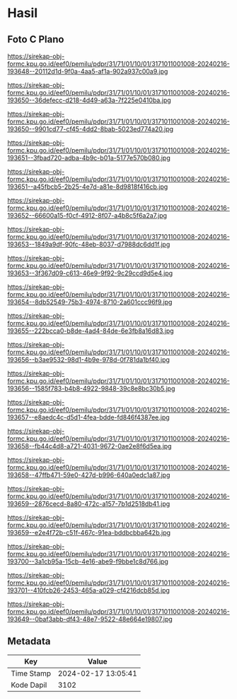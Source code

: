# Hasil

## Foto C Plano

https://sirekap-obj-formc.kpu.go.id/eef0/pemilu/pdpr/31/71/01/10/01/3171011001008-20240216-193648--20112d1d-9f0a-4aa5-af1a-902a937c00a9.jpg

https://sirekap-obj-formc.kpu.go.id/eef0/pemilu/pdpr/31/71/01/10/01/3171011001008-20240216-193650--36defecc-d218-4d49-a63a-7f225e0410ba.jpg

https://sirekap-obj-formc.kpu.go.id/eef0/pemilu/pdpr/31/71/01/10/01/3171011001008-20240216-193650--9901cd77-cf45-4dd2-8bab-5023ed774a20.jpg

https://sirekap-obj-formc.kpu.go.id/eef0/pemilu/pdpr/31/71/01/10/01/3171011001008-20240216-193651--3fbad720-adba-4b9c-b01a-5177e570b080.jpg

https://sirekap-obj-formc.kpu.go.id/eef0/pemilu/pdpr/31/71/01/10/01/3171011001008-20240216-193651--a45fbcb5-2b25-4e7d-a81e-8d9818f416cb.jpg

https://sirekap-obj-formc.kpu.go.id/eef0/pemilu/pdpr/31/71/01/10/01/3171011001008-20240216-193652--66600a15-f0cf-4912-8f07-a4b8c5f6a2a7.jpg

https://sirekap-obj-formc.kpu.go.id/eef0/pemilu/pdpr/31/71/01/10/01/3171011001008-20240216-193653--1849a9df-90fc-48eb-8037-d7988dc6dd1f.jpg

https://sirekap-obj-formc.kpu.go.id/eef0/pemilu/pdpr/31/71/01/10/01/3171011001008-20240216-193653--3f367d09-c613-46e9-9f92-9c29ccd9d5e4.jpg

https://sirekap-obj-formc.kpu.go.id/eef0/pemilu/pdpr/31/71/01/10/01/3171011001008-20240216-193654--8db52549-75b3-4974-8710-2a601ccc96f9.jpg

https://sirekap-obj-formc.kpu.go.id/eef0/pemilu/pdpr/31/71/01/10/01/3171011001008-20240216-193655--222bcca0-b8de-4ad4-84de-6e3fb8a16d83.jpg

https://sirekap-obj-formc.kpu.go.id/eef0/pemilu/pdpr/31/71/01/10/01/3171011001008-20240216-193656--b3ae9532-98d1-4b9e-978d-0f781da1bf40.jpg

https://sirekap-obj-formc.kpu.go.id/eef0/pemilu/pdpr/31/71/01/10/01/3171011001008-20240216-193656--1585f783-b4b8-4922-9848-39c8e8bc30b5.jpg

https://sirekap-obj-formc.kpu.go.id/eef0/pemilu/pdpr/31/71/01/10/01/3171011001008-20240216-193657--e8aedc4c-d5d1-4fea-bdde-fd846f4387ee.jpg

https://sirekap-obj-formc.kpu.go.id/eef0/pemilu/pdpr/31/71/01/10/01/3171011001008-20240216-193658--fb44c4d8-a721-4031-9672-0ae2e8f6d5ea.jpg

https://sirekap-obj-formc.kpu.go.id/eef0/pemilu/pdpr/31/71/01/10/01/3171011001008-20240216-193658--47ffb471-59e0-427d-b996-640a0edc1a87.jpg

https://sirekap-obj-formc.kpu.go.id/eef0/pemilu/pdpr/31/71/01/10/01/3171011001008-20240216-193659--2876cecd-8a80-472c-a157-7b1d2518db41.jpg

https://sirekap-obj-formc.kpu.go.id/eef0/pemilu/pdpr/31/71/01/10/01/3171011001008-20240216-193659--e2e4f72b-c51f-467c-91ea-bddbcbba642b.jpg

https://sirekap-obj-formc.kpu.go.id/eef0/pemilu/pdpr/31/71/01/10/01/3171011001008-20240216-193700--3a1cb95a-15cb-4e16-abe9-f9bbe1c8d766.jpg

https://sirekap-obj-formc.kpu.go.id/eef0/pemilu/pdpr/31/71/01/10/01/3171011001008-20240216-193701--410fcb26-2453-465a-a029-cf4216dcb85d.jpg

https://sirekap-obj-formc.kpu.go.id/eef0/pemilu/pdpr/31/71/01/10/01/3171011001008-20240216-193649--0baf3abb-df43-48e7-9522-48e664e19807.jpg


## Metadata

| Key        | Value               |
| ---------- | ------------------- |
| Time Stamp | 2024-02-17 13:05:41 |
| Kode Dapil | 3102                |




